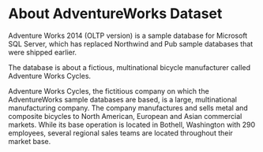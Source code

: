 # About AdventureWorks Dataset
Adventure Works 2014 (OLTP version) is a sample database for Microsoft SQL Server, which has replaced Northwind and Pub sample databases that were shipped earlier. 

The database is about a fictious, multinational bicycle manufacturer called Adventure Works Cycles.

Adventure Works Cycles, the fictitious company on which the AdventureWorks sample databases are based, is a large, multinational manufacturing company.
The company manufactures and sells metal and composite bicycles to North American, European and Asian commercial markets.
While its base operation is located in Bothell, Washington with 290 employees, several regional sales teams are located throughout their market base.
